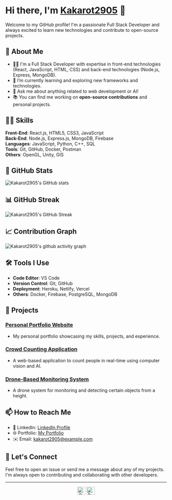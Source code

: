 # Hi there, I'm [Kakarot2905](https://github.com/kakarot2905) 👋

Welcome to my GitHub profile! I'm a passionate Full Stack Developer and always excited to learn new technologies and contribute to open-source projects.

## 🚀 About Me

- 👨‍💻 I'm a Full Stack Developer with expertise in front-end technologies (React, JavaScript, HTML, CSS) and back-end technologies (Node.js, Express, MongoDB).
- 🌱 I’m currently learning and exploring new frameworks and technologies.
- 💬 Ask me about anything related to web development or AI!
- 📚 You can find me working on **open-source contributions** and personal projects.
  
## 🧑‍💻 Skills

**Front-End**: React.js, HTML5, CSS3, JavaScript  
**Back-End**: Node.js, Express.js, MongoDB, Firebase  
**Languages**: JavaScript, Python, C++, SQL  
**Tools**: Git, GitHub, Docker, Postman  
**Others**: OpenGL, Unity, GIS

## 🌟 GitHub Stats

![Kakarot2905's GitHub stats](https://github-readme-stats.vercel.app/api?username=kakarot2905&show_icons=true&hide_title=true&count_private=true&hide=prs&theme=merko)

## 📊 GitHub Streak

![Kakarot2905's GitHub Streak](https://github-readme-streak-stats.herokuapp.com/?user=kakarot2905&theme=merko)

## 📈 Contribution Graph

![Kakarot2905's github activity graph](https://github-readme-activity-graph.vercel.app/graph?username=kakarot2905&bg_color=000000&color=ffffff&line=559948&point=0bfe3c&area=true&hide_border=true)

## 🛠️ Tools I Use

- **Code Editor**: VS Code
- **Version Control**: Git, GitHub
- **Deployment**: Heroku, Netlify, Vercel
- **Others**: Docker, Firebase, PostgreSQL, MongoDB

## 💼 Projects

### [Personal Portfolio Website](https://github.com/kakarot2905/portfolio)
- My personal portfolio showcasing my skills, projects, and experience.

### [Crowd Counting Application](https://github.com/kakarot2905/crowd-counting)
- A web-based application to count people in real-time using computer vision and AI.

### [Drone-Based Monitoring System](https://github.com/kakarot2905/drone-monitoring)
- A drone system for monitoring and detecting certain objects from a height.

## 📫 How to Reach Me

- 🔗 LinkedIn: [LinkedIn Profile](https://www.linkedin.com/in/kakarot2905)
- 🌐 Portfolio: [My Portfolio](https://portfolio-link.com)
- ✉️ Email: kakarot2905@example.com

## 🎯 Let's Connect

Feel free to open an issue or send me a message about any of my projects. I'm always open to contributing and collaborating with other developers.

---

<p align="center">
  <img src="https://komarev.com/ghpvc/?username=kakarot2905&color=dc143c&style=for-the-badge" alt="Profile Views" style="height: 25px;" />
  <a href="https://github.com/kakarot2905">
    <img src="https://img.shields.io/badge/Portfolio-543DE0?style=for-the-badge&logo=About.me&logoColor=white" alt="Portfolio" style="height: 25px;" />
  </a>
</p>

